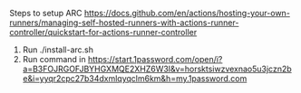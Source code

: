 Steps to setup ARC
https://docs.github.com/en/actions/hosting-your-own-runners/managing-self-hosted-runners-with-actions-runner-controller/quickstart-for-actions-runner-controller

1. Run ./install-arc.sh
2. Run command in https://start.1password.com/open/i?a=B3FOJRGOFJBYHGXMQE2XHZ6W3I&v=horsktsiwzvexnao5u3jczn2be&i=yyqr2cpc27b34dxmlqyqclm6km&h=my.1password.com